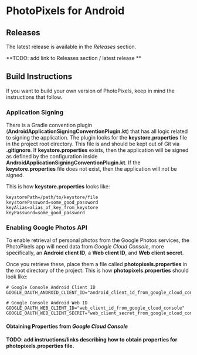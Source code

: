 # PhotoPixels for Android

## Releases
 The latest release is available in the *Releases* section.

 **TODO: add link to Releases section / latest release **

## Build Instructions

If you want to build your own version of PhotoPixels, keep in mind the instructions that follow. 

### Application Signing

There is a Gradle convention plugin (**AndroidApplicationSigningConventionPlugin.kt**) that has all
logic related to signing the application. The plugin looks for the **keystore.properties** file in
the project root directory. This file is and should be kept out of Git via **.gitignore**. If
**keystore.properties** exists, then the application will be signed as defined by the
configuration inside **AndroidApplicationSigningConventionPlugin.kt**. If the 
**keystore.properties** file does not exist, then the application will not be signed.

This is how **keystore.properties** looks like:

```
keystorePath=/path/to/keystore/file
keystorePassword=some_good_password
keyAlias=alias_of_key_from_keystore
keyPassword=some_good_password
```

### Enabling Google Photos API

To enable retrieval of personal photos from the Google Photos services, the PhotoPixels app will
need data from *Google Cloud Console*, more specifically, an **Android client ID**, 
a **Web client ID**, and **Web client secret**. 

Once you retrieve these, place them a file called **photopixels.properties** in the root directory
of the project. This is how **photopixels.properties** should look like:

```
# Google Console Android Client ID
GOOGLE_OAUTH_ANDROID_CLIENT_ID="android_client_id_from_google_cloud_console"

# Google Console Android Web ID
GOOGLE_OAUTH_WEB_CLIENT_ID="web_client_id_from_google_cloud_console"
GOOGLE_OAUTH_WEB_CLIENT_SECRET="web_client_secret_from_google_cloud_console"
```

#### Obtaining Properties from *Google Cloud Console* 

**TODO: add instructions/links describing how to obtain properties for photopixels.properties 
file.**
